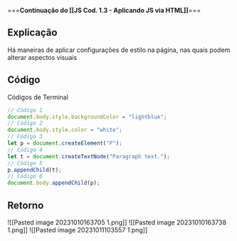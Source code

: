 ===**Continuação do [[JS Cod. 1.3 - Aplicando JS via HTML]]**===
## Explicação
Há maneiras de aplicar configurações de estilo na página, nas quais podem alterar aspectos visuais
## Código
Códigos de Terminal 
```js
// Código 1
document.body.style.backgroundColor = "lightblue";
// Código 2
document.body.style.color = "white";
// Código 3
let p = document.createElement("P");
// Código 4
let t = document.createTextNode("Paragraph text.");
// Código 5
p.appendChild(t);
// Código 6
document.body.appendChild(p);
```
## Retorno
![[Pasted image 20231010163705 1.png]]
![[Pasted image 20231010163738 1.png]]
![[Pasted image 20231011103557 1.png]]







